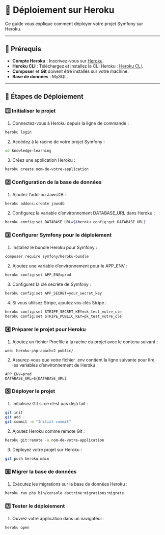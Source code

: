 # 🚀 Déploiement sur Heroku

Ce guide vous explique comment déployer votre projet Symfony sur Heroku.

---

## 🔹 Prérequis

- **Compte Heroku** : Inscrivez-vous sur [Heroku](https://signup.heroku.com/).
- **Heroku CLI** : Téléchargez et installez la CLI Heroku : [Heroku CLI](https://devcenter.heroku.com/articles/heroku-cli).
- **Composer** et **Git** doivent être installés sur votre machine.
- **Base de données** : MySQL.

---

## 🔹 Étapes de Déploiement

### 1️⃣ Initialiser le projet

1. Connectez-vous à Heroku depuis la ligne de commande :
```bash
heroku login
```
2.	Accédez à la racine de votre projet Symfony :
```bash
cd knowledge-learning
```
3.	Créez une application Heroku :
```bash
heroku create nom-de-votre-application
```

### 2️⃣ Configuration de la base de données

1.	Ajoutez l’add-on JawsDB :
```bash
heroku addons:create jawsdb
```
2.	Configurez la variable d’environnement DATABASE_URL dans Heroku :
```bash
heroku config:set DATABASE_URL=$(heroku config:get DATABASE_URL)
```
### 3️⃣ Configurer Symfony pour le déploiement
1.	Installez le bundle Heroku pour Symfony :
```bash
composer require symfony/heroku-bundle
```

2.	Ajoutez une variable d’environnement pour le APP_ENV :
```bash
heroku config:set APP_ENV=prod
```

3.	Configurez la clé secrète de Symfony :
```bash
heroku config:set APP_SECRET=your_secret_key
```

4.	Si vous utilisez Stripe, ajoutez vos clés Stripe :
```bash
heroku config:set STRIPE_SECRET_KEY=sk_test_votre_cle
heroku config:set STRIPE_PUBLIC_KEY=pk_test_votre_cle
```


### 4️⃣ Préparer le projet pour Heroku
1.	Ajoutez un fichier Procfile à la racine du projet avec le contenu suivant :
```
web: heroku-php-apache2 public/
```
2.	Assurez-vous que votre fichier .env contient la ligne suivante pour lire les variables d’environnement de Heroku :
```env 
APP_ENV=prod
DATABASE_URL=${DATABASE_URL}
```

### 5️⃣ Déployer le projet
1.	Initialisez Git si ce n’est pas déjà fait :
```bash 
git init
git add .
git commit -m "Initial commit"
```

2.	Ajoutez Heroku comme remote Git :
```bash 
heroku git:remote -a nom-de-votre-application
```

3.	Déployez votre projet sur Heroku :
```bash 
git push heroku main
```

### 6️⃣ Migrer la base de données
1.	Exécutez les migrations sur la base de données Heroku :
```bash 
heroku run php bin/console doctrine:migrations:migrate
```

### 7️⃣ Tester le déploiement
1.	Ouvrez votre application dans un navigateur :
```bash
heroku open
```
